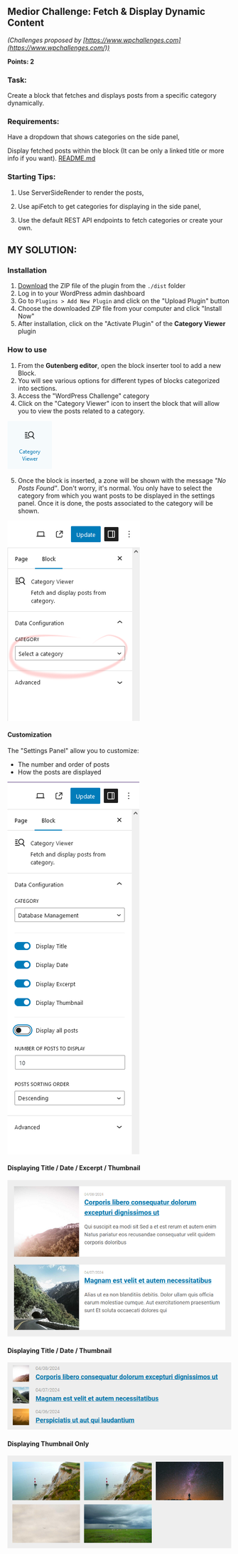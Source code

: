 ## Medior Challenge: Fetch & Display Dynamic Content

*(Challenges proposed by [https://www.wpchallenges.com](https://www.wpchallenges.com/))*

**Points: 2**

### Task:

Create a block that fetches and displays posts from a specific category dynamically.

### Requirements:

Have a dropdown that shows categories on the side panel,

Display fetched posts within the block (It can be only a linked title or more info if you want). 
[README.md](..%2Ftask_01%2FREADME.md)
### Starting Tips:

1. Use ServerSideRender to render the posts,

2. Use apiFetch to get categories for displaying in the side panel,

3. Use the default REST API endpoints to fetch categories or create your own.


## MY SOLUTION:

### Installation

1. [Download](./dist/category-viewer.zip) the ZIP file of the plugin from the `./dist` folder
2. Log in to your WordPress admin dashboard
3. Go to `Plugins > Add New Plugin` and click on the "Upload Plugin" button
4. Choose the downloaded ZIP file from your computer and click "Install Now"
5. After installation, click on the "Activate Plugin" of the **Category Viewer** plugin

### How to use

1. From the **Gutenberg editor**, open the block inserter tool to add a new Block.
2. You will see various options for different types of blocks categorized into sections.
3. Access the "WordPress Challenge" category
4. Click on the "Category Viewer" icon to insert the block that will allow you to view the posts related to a category.

![Category Viewer](./docs/category_viewer_icon.png)

5. Once the block is inserted, a zone will be shown with the message *"No Posts Found"*.
Don't worry, it's normal. You only have to select the category from which you want posts to be displayed in the settings panel.
Once it is done, the posts associated to the category will be shown.

![Select Category](./docs/select_category.png)

#### Customization
The "Settings Panel" allow you to customize:
- The number and order of posts
- How the posts are displayed

![Settings Panel](./docs/settings_panel.png)

#### Displaying Title / Date / Excerpt / Thumbnail
![Example of Display](./docs/post_display_01.png)

#### Displaying Title / Date / Thumbnail
![Example of Display](./docs/post_display_02.png)

#### Displaying Thumbnail Only
![Example of Display](./docs/post_display_03.png)


